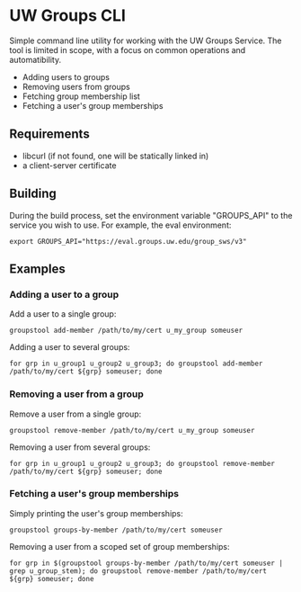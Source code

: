 # UW Groups CLI

Simple command line utility for working with the UW Groups Service. The tool is limited in scope, with a focus on common operations and automatibility.

* Adding users to groups
* Removing users from groups
* Fetching group membership list
* Fetching a user's group memberships

## Requirements

* libcurl (if not found, one will be statically linked in)
* a client-server certificate

## Building

During the build process, set the environment variable "GROUPS_API" to the service you wish to use. For example, the eval environment:

```
export GROUPS_API="https://eval.groups.uw.edu/group_sws/v3"
```

## Examples

### Adding a user to a group

Add a user to a single group:

```
groupstool add-member /path/to/my/cert u_my_group someuser
```

Adding a user to several groups:

```
for grp in u_group1 u_group2 u_group3; do groupstool add-member /path/to/my/cert ${grp} someuser; done
```

### Removing a user from a group

Remove a user from a single group:

```
groupstool remove-member /path/to/my/cert u_my_group someuser
```

Removing a user from several groups:

```
for grp in u_group1 u_group2 u_group3; do groupstool remove-member /path/to/my/cert ${grp} someuser; done
```

### Fetching a user's group memberships


Simply printing the user's group memberships:

```
groupstool groups-by-member /path/to/my/cert someuser
```

Removing a user from a scoped set of group memberships:

```
for grp in $(groupstool groups-by-member /path/to/my/cert someuser | grep u_group_stem); do groupstool remove-member /path/to/my/cert ${grp} someuser; done
```